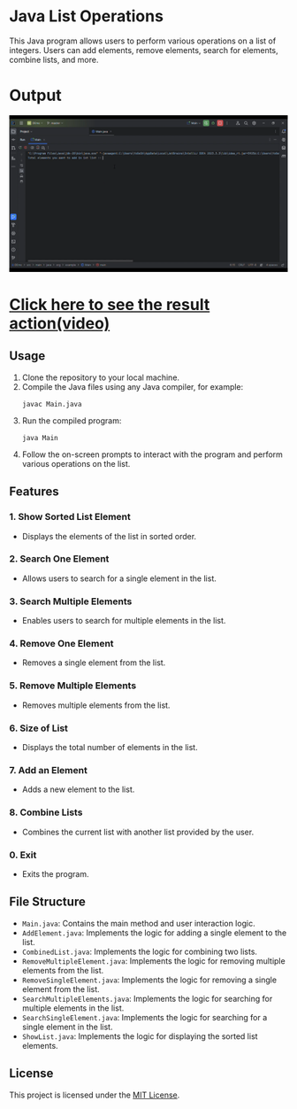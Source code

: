 # Java List Operations

This Java program allows users to perform various operations on a list of integers. Users can add elements, remove elements, search for elements, combine lists, and more.

# Output
![](https://github.com/yogeshrathee/Java-List-Operations-Collection-framework/blob/a20a4eaff3631bfc6f797922427ce7149f33d926/Films%20%26%20TV%2027-02-2024%2009_39_33%20AM.png)

# [Click here to see the result action(video) ](https://www.linkedin.com/posts/yogeshrat-425b20279_excited-to-share-my-latest-java-project-activity-7168092787706458112-RDiK?utm_source=share&utm_medium=member_desktop)


## Usage

1. Clone the repository to your local machine.
2. Compile the Java files using any Java compiler, for example:
    ```
    javac Main.java
    ```
3. Run the compiled program:
    ```
    java Main
    ```
4. Follow the on-screen prompts to interact with the program and perform various operations on the list.

## Features

### 1. Show Sorted List Element
   - Displays the elements of the list in sorted order.

### 2. Search One Element
   - Allows users to search for a single element in the list.

### 3. Search Multiple Elements
   - Enables users to search for multiple elements in the list.

### 4. Remove One Element
   - Removes a single element from the list.

### 5. Remove Multiple Elements
   - Removes multiple elements from the list.

### 6. Size of List
   - Displays the total number of elements in the list.

### 7. Add an Element
   - Adds a new element to the list.

### 8. Combine Lists
   - Combines the current list with another list provided by the user.

### 0. Exit
   - Exits the program.

## File Structure

- `Main.java`: Contains the main method and user interaction logic.
- `AddElement.java`: Implements the logic for adding a single element to the list.
- `CombinedList.java`: Implements the logic for combining two lists.
- `RemoveMultipleElement.java`: Implements the logic for removing multiple elements from the list.
- `RemoveSingleElement.java`: Implements the logic for removing a single element from the list.
- `SearchMultipleElements.java`: Implements the logic for searching for multiple elements in the list.
- `SearchSingleElement.java`: Implements the logic for searching for a single element in the list.
- `ShowList.java`: Implements the logic for displaying the sorted list elements.


## License

This project is licensed under the [MIT License](LICENSE).

